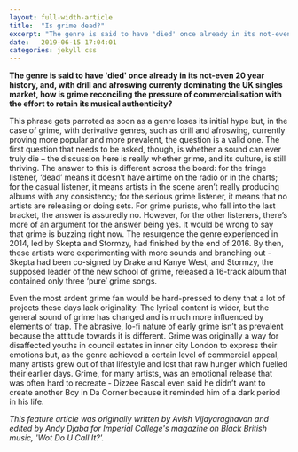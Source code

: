 ```yaml
---
layout: full-width-article
title:  "Is grime dead?"
excerpt: "The genre is said to have 'died' once already in its not-even 20 year history, and, with drill and afroswing currenty dominating the UK singles market, how is grime reconciling the pressure of commercialisation with the effort to retain its musical authenticity?"
date:   2019-06-15 17:04:01
categories: jekyll css
---
```


**The genre is said to have 'died' once already in its not-even 20 year history, and, with drill and afroswing currenty dominating the UK singles market, how is grime reconciling the pressure of commercialisation with the effort to retain its musical authenticity?**

<!--more--> 


This phrase gets parroted as soon as a genre loses its initial hype but, in the case of grime, with derivative genres, such as drill and afroswing, currently proving more popular and more prevalent, the question is a valid one. The first question that needs to be asked, though, is whether a sound can ever truly die – the discussion here is really whether grime, and its culture, is still thriving. The answer to this is different across the board: for the fringe listener, ‘dead’ means it doesn’t have airtime on the radio or in the charts; for the casual listener, it means artists in the scene aren’t really producing albums with any consistency; for the serious grime listener, it means that no artists are releasing or doing sets. For grime purists, who fall into the last bracket, the answer is assuredly no. However, for the other listeners, there’s more of an argument for the answer being yes. 
It would be wrong to say that grime is buzzing right now. The resurgence the genre experienced in 2014, led by Skepta and Stormzy, had finished by the end of 2016. By then, these artists were experimenting with more sounds and branching out - Skepta had been co-signed by Drake and Kanye West, and Stormzy, the supposed leader of the new school of grime, released a 16-track album that contained only three ‘pure’ grime songs. 

Even the most ardent grime fan would be hard-pressed to deny that a lot of projects these days lack originality. The lyrical content is wider, but the general sound of grime has changed and is much more influenced by elements of
trap. The abrasive, lo-fi nature of early grime isn’t as prevalent because the attitude towards it is different. Grime was originally a way for disaffected youths in council estates in inner city London to express their emotions but, as the genre achieved a certain level of commercial appeal, many artists grew out of that lifestyle and lost that raw hunger which fuelled their earlier days. Grime, for many artists, was an emotional release that was often hard to recreate - Dizzee Rascal even said he didn’t
want to create another Boy in Da Corner because it reminded him of a dark period in his life.

*This feature article was originally written by Avish Vijayaraghavan and edited by Andy Djaba for Imperial College's magazine on Black British music, 'Wot Do U Call It?'.*